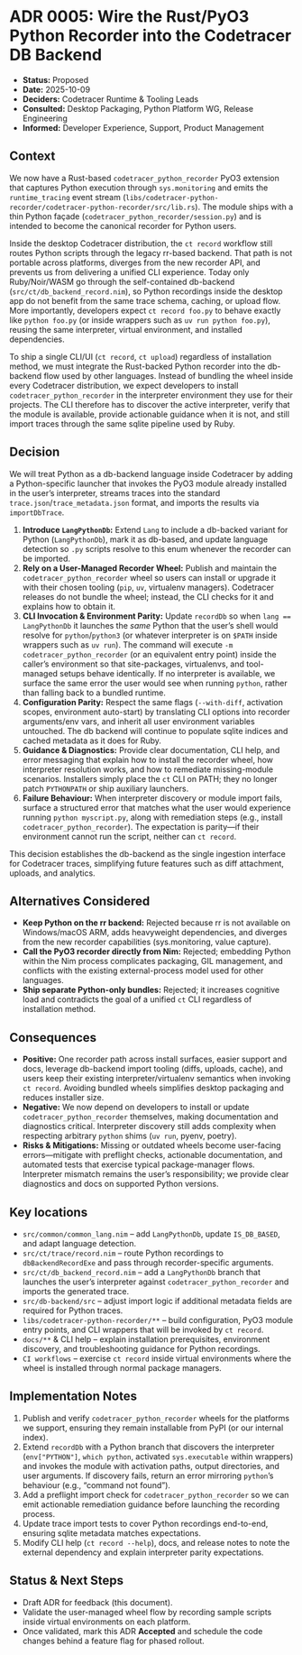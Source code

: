 # ADR 0005: Wire the Rust/PyO3 Python Recorder into the Codetracer DB Backend

- **Status:** Proposed
- **Date:** 2025-10-09
- **Deciders:** Codetracer Runtime & Tooling Leads
- **Consulted:** Desktop Packaging, Python Platform WG, Release Engineering
- **Informed:** Developer Experience, Support, Product Management

## Context

We now have a Rust-based `codetracer_python_recorder` PyO3 extension that captures Python execution through `sys.monitoring` and emits the `runtime_tracing` event stream (`libs/codetracer-python-recorder/codetracer-python-recorder/src/lib.rs`). The module ships with a thin Python façade (`codetracer_python_recorder/session.py`) and is intended to become the canonical recorder for Python users.

Inside the desktop Codetracer distribution, the `ct record` workflow still routes Python scripts through the legacy rr-based backend. That path is not portable across platforms, diverges from the new recorder API, and prevents us from delivering a unified CLI experience. Today only Ruby/Noir/WASM go through the self-contained db-backend (`src/ct/db_backend_record.nim`), so Python recordings inside the desktop app do not benefit from the same trace schema, caching, or upload flow. More importantly, developers expect `ct record foo.py` to behave exactly like `python foo.py` (or inside wrappers such as `uv run python foo.py`), reusing the same interpreter, virtual environment, and installed dependencies.

To ship a single CLI/UI (`ct record`, `ct upload`) regardless of installation method, we must integrate the Rust-backed Python recorder into the db-backend flow used by other languages. Instead of bundling the wheel inside every Codetracer distribution, we expect developers to install `codetracer_python_recorder` in the interpreter environment they use for their projects. The CLI therefore has to discover the active interpreter, verify that the module is available, provide actionable guidance when it is not, and still import traces through the same sqlite pipeline used by Ruby.

## Decision

We will treat Python as a db-backend language inside Codetracer by adding a Python-specific launcher that invokes the PyO3 module already installed in the user’s interpreter, streams traces into the standard `trace.json`/`trace_metadata.json` format, and imports the results via `importDbTrace`.

1. **Introduce `LangPythonDb`:** Extend `Lang` to include a db-backed variant for Python (`LangPythonDb`), mark it as db-based, and update language detection so `.py` scripts resolve to this enum whenever the recorder can be imported.
2. **Rely on a User-Managed Recorder Wheel:** Publish and maintain the `codetracer_python_recorder` wheel so users can install or upgrade it with their chosen tooling (`pip`, `uv`, virtualenv managers). Codetracer releases do not bundle the wheel; instead, the CLI checks for it and explains how to obtain it.
3. **CLI Invocation & Environment Parity:** Update `recordDb` so when `lang == LangPythonDb` it launches the *same* Python that the user’s shell would resolve for `python`/`python3` (or whatever interpreter is on `$PATH` inside wrappers such as `uv run`). The command will execute `-m codetracer_python_recorder` (or an equivalent entry point) inside the caller’s environment so that site-packages, virtualenvs, and tool-managed setups behave identically. If no interpreter is available, we surface the same error the user would see when running `python`, rather than falling back to a bundled runtime.
4. **Configuration Parity:** Respect the same flags (`--with-diff`, activation scopes, environment auto-start) by translating CLI options into recorder arguments/env vars, and inherit all user environment variables untouched. The db backend will continue to populate sqlite indices and cached metadata as it does for Ruby.
5. **Guidance & Diagnostics:** Provide clear documentation, CLI help, and error messaging that explain how to install the recorder wheel, how interpreter resolution works, and how to remediate missing-module scenarios. Installers simply place the `ct` CLI on PATH; they no longer patch `PYTHONPATH` or ship auxiliary launchers.
6. **Failure Behaviour:** When interpreter discovery or module import fails, surface a structured error that matches what the user would experience running `python myscript.py`, along with remediation steps (e.g., install `codetracer_python_recorder`). The expectation is parity—if their environment cannot run the script, neither can `ct record`.

This decision establishes the db-backend as the single ingestion interface for Codetracer traces, simplifying future features such as diff attachment, uploads, and analytics.

## Alternatives Considered

- **Keep Python on the rr backend:** Rejected because rr is not available on Windows/macOS ARM, adds heavyweight dependencies, and diverges from the new recorder capabilities (sys.monitoring, value capture).
- **Call the PyO3 recorder directly from Nim:** Rejected; embedding Python within the Nim process complicates packaging, GIL management, and conflicts with the existing external-process model used for other languages.
- **Ship separate Python-only bundles:** Rejected; it increases cognitive load and contradicts the goal of a unified `ct` CLI regardless of installation method.

## Consequences

- **Positive:** One recorder path across install surfaces, easier support and docs, leverage db-backend import tooling (diffs, uploads, cache), and users keep their existing interpreter/virtualenv semantics when invoking `ct record`. Avoiding bundled wheels simplifies desktop packaging and reduces installer size.
- **Negative:** We now depend on developers to install or update `codetracer_python_recorder` themselves, making documentation and diagnostics critical. Interpreter discovery still adds complexity when respecting arbitrary `python` shims (`uv run`, pyenv, poetry).
- **Risks & Mitigations:** Missing or outdated wheels become user-facing errors—mitigate with preflight checks, actionable documentation, and automated tests that exercise typical package-manager flows. Interpreter mismatch remains the user’s responsibility; we provide clear diagnostics and docs on supported Python versions.

## Key locations

- `src/common/common_lang.nim` – add `LangPythonDb`, update `IS_DB_BASED`, and adapt language detection.
- `src/ct/trace/record.nim` – route Python recordings to `dbBackendRecordExe` and pass through recorder-specific arguments.
- `src/ct/db_backend_record.nim` – add a `LangPythonDb` branch that launches the user’s interpreter against `codetracer_python_recorder` and imports the generated trace.
- `src/db-backend/src` – adjust import logic if additional metadata fields are required for Python traces.
- `libs/codetracer-python-recorder/**` – build configuration, PyO3 module entry points, and CLI wrappers that will be invoked by `ct record`.
- `docs/**` & CLI help – explain installation prerequisites, environment discovery, and troubleshooting guidance for Python recordings.
- `CI workflows` – exercise `ct record` inside virtual environments where the wheel is installed through normal package managers.

## Implementation Notes

1. Publish and verify `codetracer_python_recorder` wheels for the platforms we support, ensuring they remain installable from PyPI (or our internal index).
2. Extend `recordDb` with a Python branch that discovers the interpreter (`env["PYTHON"]`, `which python`, activated `sys.executable` within wrappers) and invokes the module with activation paths, output directories, and user arguments. If discovery fails, return an error mirroring `python`’s behaviour (e.g., “command not found”).
3. Add a preflight import check for `codetracer_python_recorder` so we can emit actionable remediation guidance before launching the recording process.
4. Update trace import tests to cover Python recordings end-to-end, ensuring sqlite metadata matches expectations.
5. Modify CLI help (`ct record --help`), docs, and release notes to note the external dependency and explain interpreter parity expectations.

## Status & Next Steps

- Draft ADR for feedback (this document).
- Validate the user-managed wheel flow by recording sample scripts inside virtual environments on each platform.
- Once validated, mark this ADR **Accepted** and schedule the code changes behind a feature flag for phased rollout.
